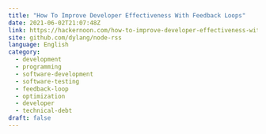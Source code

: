 ```yaml
---
title: "How To Improve Developer Effectiveness With Feedback Loops"
date: 2021-06-02T21:07:48Z
link: https://hackernoon.com/how-to-improve-developer-effectiveness-with-feedback-loops-zz1g31kw?source=rss&utm_medium=RSS&utm_source=news.12bit.vn
site: github.com/dylang/node-rss
language: English
category:
  - development
  - programming
  - software-development
  - software-testing
  - feedback-loop
  - optimization
  - developer
  - technical-debt
draft: false
---
```


